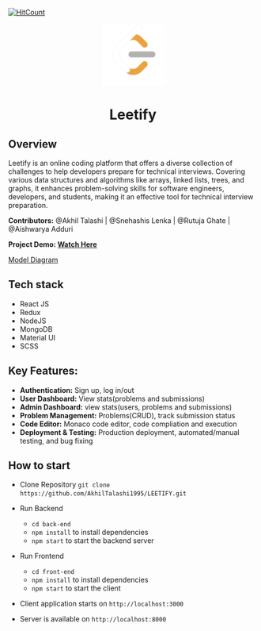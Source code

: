 [![HitCount](https://hits.dwyl.com/akhiltalashi1995/LEETIFY.svg?style=flat-square)](http://hits.dwyl.com/akhiltalashi1995/LEETIFY)
<div align="center">
<img src="/front-end/public/logo-main.png" width="125px" />
</div>
<H1 align="center">Leetify</H1>

## Overview
Leetify is an online coding platform that offers a diverse collection of challenges to help developers prepare for technical interviews. Covering various data structures and algorithms like arrays, linked lists, trees, and graphs, it enhances problem-solving skills for software engineers, developers, and students, making it an effective tool for technical interview preparation.

**Contributors:** @Akhil Talashi | @Snehashis Lenka | @Rutuja Ghate | @Aishwarya Adduri

**Project Demo: [Watch Here](https://www.youtube.com/watch?v=2YP86XvqiwE&t=8s)**

[Model Diagram](https://github.com/AkhilTalashi1995/LEETIFY/blob/main/modelDiag.jpeg)

## Tech stack

 - React JS
 - Redux
 - NodeJS
 - MongoDB
 - Material UI
 - SCSS

## Key Features:

- **Authentication:** Sign up, log in/out
- **User Dashboard:** View stats(problems and submissions)
- **Admin Dashboard:** view stats(users, problems and submissions)
- **Problem Management:** Problems(CRUD), track submission status
- **Code Editor:** Monaco code editor, code compliation and execution
- **Deployment & Testing:** Production deployment, automated/manual testing, and bug fixing

## How to start

- Clone Repository ```git clone https://github.com/AkhilTalashi1995/LEETIFY.git```
  
- Run Backend
  - ```cd back-end``` 
  - ```npm install``` to install dependencies
  - ```npm start``` to start the backend server

- Run Frontend
  - ```cd front-end``` 
  - ```npm install``` to install dependencies
  - ```npm start``` to start the client

- Client application starts on ```http://localhost:3000```

- Server is available on ```http://localhost:8000```








